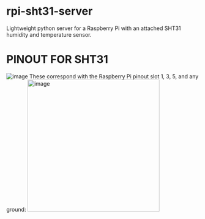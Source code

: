 # rpi-sht31-server
Lightweight python server for a Raspberry Pi with an attached SHT31 humidity and temperature sensor.

# PINOUT FOR SHT31
![image](https://github.com/kzarius/rpi-sht31-server/assets/7379960/8ee386bb-ab84-46ef-b883-138277d53501)
These correspond with the Raspberry Pi pinout slot 1, 3, 5, and any ground:
<img width="345" alt="image" src="https://github.com/kzarius/rpi-sht31-server/assets/7379960/5263f10a-9858-40a3-b809-95a1bc895cb7">
